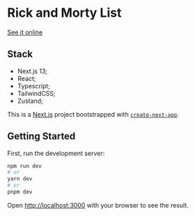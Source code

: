 # Rick and Morty List

[See it online](https://rick-morty-list.vercel.app/)

## Stack

- Next.js 13;
- React;
- Typescript;
- TailwindCSS;
- Zustand;

This is a [Next.js](https://nextjs.org/) project bootstrapped with [`create-next-app`](https://github.com/vercel/next.js/tree/canary/packages/create-next-app).

## Getting Started

First, run the development server:

```bash
npm run dev
# or
yarn dev
# or
pnpm dev
```

Open [http://localhost:3000](http://localhost:3000) with your browser to see the result.
